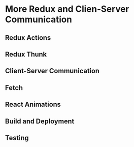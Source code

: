 # More Redux and Clien-Server Communication

## Redux Actions
## Redux Thunk
## Client-Server Communication
## Fetch
## React Animations
## Build and Deployment
## Testing
